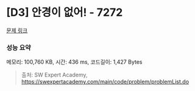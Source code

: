 # [D3] 안경이 없어! - 7272 

[문제 링크](https://swexpertacademy.com/main/code/problem/problemDetail.do?contestProbId=AWl0ZQ8qn7UDFAXz) 

### 성능 요약

메모리: 100,760 KB, 시간: 436 ms, 코드길이: 1,427 Bytes



> 출처: SW Expert Academy, https://swexpertacademy.com/main/code/problem/problemList.do